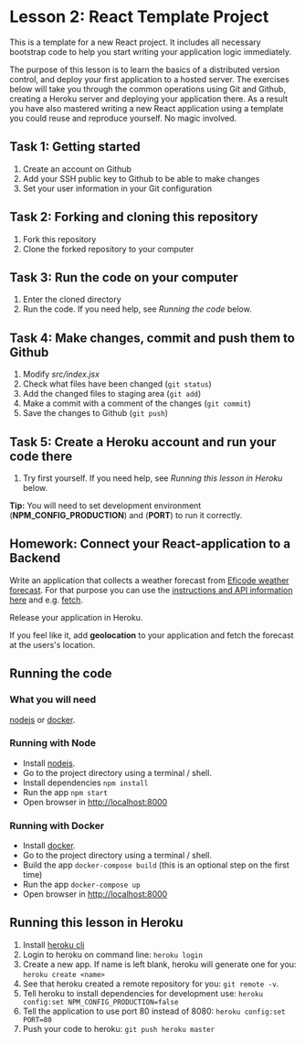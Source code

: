 # Lesson 2: React Template Project

This is a template for a new React project. It includes all necessary bootstrap code to help you start writing your application logic immediately.

The purpose of this lesson is to learn the basics of a distributed version control, and deploy your first application to a hosted server. The exercises below will take you through the common operations using Git and Github, creating a Heroku server and deploying your application there. As a result you have also mastered writing a new React application using a template you could reuse and reproduce yourself. No magic involved.


## Task 1: Getting started

1. Create an account on Github
1. Add your SSH public key to Github to be able to make changes
1. Set your user information in your Git configuration

## Task 2: Forking and cloning this repository 

1. Fork this repository
1. Clone the forked repository to your computer

## Task 3: Run the code on your computer

1. Enter the cloned directory
1. Run the code. If you need help, see *Running the code* below.

## Task 4: Make changes, commit and push them to Github

1. Modify *src/index.jsx*
1. Check what files have been changed (`git status`)
1. Add the changed files to staging area (`git add`)
1. Make a commit with a comment of the changes (`git commit`)
1. Save the changes to Github (`git push`)

## Task 5: Create a Heroku account and run your code there

1. Try first yourself. If you need help, see *Running this lesson in Heroku* below.

**Tip:** You will need to set development environment (**NPM_CONFIG_PRODUCTION**) and (**PORT**) to run it correctly.

## Homework: Connect your React-application to a Backend

Write an application that collects a weather forecast from [Eficode weather forecast](weatherapp.eficode.fi/api/forecast). For that purpose you can use the [instructions and API information here](https://github.com/eficode/weatherapp-mobile) and e.g. [fetch](https://developer.mozilla.org/en-US/docs/Web/API/Fetch_API/Using_Fetch).

Release your application in Heroku.

If you feel like it, add **geolocation** to your application and fetch the forecast at the users's location.

## Running the code

### What you will need

[nodejs](https://nodejs.org/en/download/package-manager/) or [docker](https://docs.docker.com/install/).


### Running with Node

* Install [nodejs](https://nodejs.org/en/download/package-manager/).
* Go to the project directory using a terminal / shell.
* Install dependencies `npm install`
* Run the app `npm start`
* Open browser in [http://localhost:8000](http://localhost:8000)


### Running with Docker

* Install [docker](https://docs.docker.com/install/).
* Go to the project directory using a terminal / shell.
* Build the app `docker-compose build` (this is an optional step on the first time)
* Run the app `docker-compose up`
* Open browser in [http://localhost:8000](http://localhost:8000)


## Running this lesson in Heroku

1. Install [heroku cli](https://devcenter.heroku.com/articles/heroku-cli)
1. Login to heroku on command line: `heroku login`
1. Create a new app. If name is left blank, heroku will generate one for you: `heroku create <name>`
1. See that heroku created a remote repository for you: `git remote -v`.
1. Tell heroku to install dependencies for development use: `heroku config:set NPM_CONFIG_PRODUCTION=false`
1. Tell the application to use port 80 instead of 8080: `heroku config:set PORT=80`
1. Push your code to heroku: `git push heroku master`
